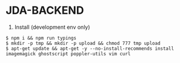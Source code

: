 # JDA-BACKEND

1. Install (development env only)
```
$ npm i && npm run typings
$ mkdir -p tmp && mkdir -p upload && chmod 777 tmp upload
$ apt-get update && apt-get -y --no-install-recommends install imagemagick ghostscript poppler-utils vim curl
```
